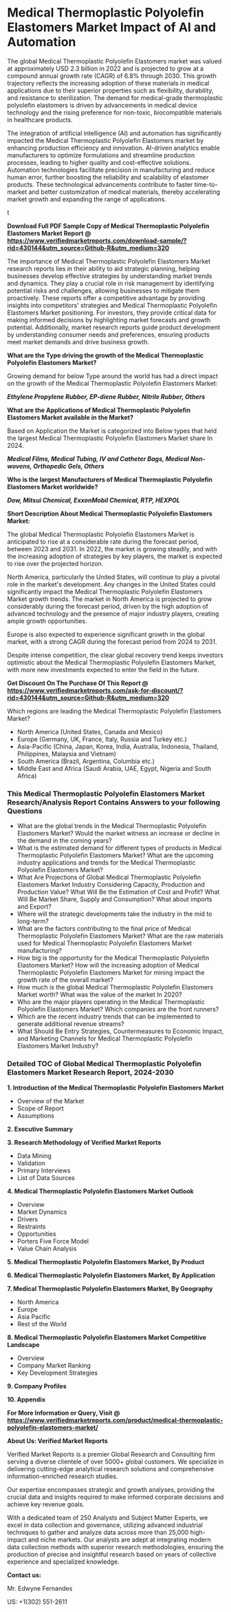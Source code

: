 <meta name="title" content="Global Medical Thermoplastic Polyolefin Elastomers Market Impact of AI and Automation"><meta name="description" content="The global Medical Thermoplastic Polyolefin Elastomers market was valued at approximately USD 2.3 billion in 2022 and is projected to grow at a compound annual growth "><meta name="title" content="Medical Thermoplastic Polyolefin Elastomers Market Size, Share, Scope, Trends, Growth, Opportunities, Analysis, Forecast"><h1>Medical Thermoplastic Polyolefin Elastomers Market Impact of AI and Automation</h1><p>The global Medical Thermoplastic Polyolefin Elastomers market was valued at approximately USD 2.3 billion in 2022 and is projected to grow at a compound annual growth rate (CAGR) of 6.8% through 2030. This growth trajectory reflects the increasing adoption of these materials in medical applications due to their superior properties such as flexibility, durability, and resistance to sterilization. The demand for medical-grade thermoplastic polyolefin elastomers is driven by advancements in medical device technology and the rising preference for non-toxic, biocompatible materials in healthcare products.</p><p>The integration of artificial intelligence (AI) and automation has significantly impacted the Medical Thermoplastic Polyolefin Elastomers market by enhancing production efficiency and innovation. AI-driven analytics enable manufacturers to optimize formulations and streamline production processes, leading to higher quality and cost-effective solutions. Automation technologies facilitate precision in manufacturing and reduce human error, further boosting the reliability and scalability of elastomer products. These technological advancements contribute to faster time-to-market and better customization of medical materials, thereby accelerating market growth and expanding the range of applications.</p>t</p><p id="" class=""><strong>Download Full PDF Sample Copy of Medical Thermoplastic Polyolefin Elastomers Market Report @ <a href="https://www.verifiedmarketreports.com/download-sample/?rid=430144&utm_source=Github-R&utm_medium=320" target="_blank">https://www.verifiedmarketreports.com/download-sample/?rid=430144&utm_source=Github-R&utm_medium=320</a></strong></p><p>The importance of&nbsp;Medical Thermoplastic Polyolefin Elastomers Market research reports lies in their ability to aid strategic planning, helping businesses develop effective strategies by understanding market trends and dynamics. They play a crucial role in risk management by identifying potential risks and challenges, allowing businesses to mitigate them proactively. These reports offer a competitive advantage by providing insights into competitors' strategies and Medical Thermoplastic Polyolefin Elastomers Market positioning. For investors, they provide critical data for making informed decisions by highlighting market forecasts and growth potential. Additionally, market research reports guide product development by understanding consumer needs and preferences, ensuring products meet market demands and drive business growth.</p><p><strong>What are the&nbsp;Type driving the growth of the Medical Thermoplastic Polyolefin Elastomers Market?</strong></p><p id="" class="">Growing demand for below Type around the world has had a direct impact on the growth of the Medical Thermoplastic Polyolefin Elastomers Market:</p><em><strong>Ethylene Propylene Rubber, EP-diene Rubber, Nitrile Rubber, Others</strong></em></p><strong>What are the&nbsp;Applications&nbsp;of Medical Thermoplastic Polyolefin Elastomers Market available in the Market?</strong></p><p id="" class="">Based on Application the Market is categorized into Below types that held the largest Medical Thermoplastic Polyolefin Elastomers Market share In 2024.</p><em><strong>Medical Films, Medical Tubing, IV and Catheter Bags, Medical Non-wovens, Orthopedic Gels, Others</strong></em></p><strong>Who is the largest Manufacturers of Medical Thermoplastic Polyolefin Elastomers Market worldwide?</strong></p><p><em><strong>Dow, Mitsui Chemical, ExxonMobil Chemical, RTP, HEXPOL</strong></em></p><p id="" class=""><strong>Short Description About Medical Thermoplastic Polyolefin Elastomers Market:</strong></p><p>The global Medical Thermoplastic Polyolefin Elastomers Market is anticipated to rise at a considerable rate during the forecast period, between 2023 and 2031. In 2022, the market is growing steadily, and with the increasing adoption of strategies by key players, the market is expected to rise over the projected horizon.</p><p>North America, particularly the United States, will continue to play a pivotal role in the market's development. Any changes in the United States could significantly impact the Medical Thermoplastic Polyolefin Elastomers Market growth trends. The market in North America is projected to grow considerably during the forecast period, driven by the high adoption of advanced technology and the presence of major industry players, creating ample growth opportunities.</p><p>Europe is also expected to experience significant growth in the global market, with a strong CAGR during the forecast period from 2024 to 2031.</p><p>Despite intense competition, the clear global recovery trend keeps investors optimistic about the Medical Thermoplastic Polyolefin Elastomers Market, with more new investments expected to enter the field in the future.</p><p id="" class=""><strong>Get Discount On The Purchase Of This Report @ <a href="https://www.verifiedmarketreports.com/ask-for-discount/?rid=430144&utm_source=Github-R&utm_medium=320" target="_blank">https://www.verifiedmarketreports.com/ask-for-discount/?rid=430144&utm_source=Github-R&utm_medium=320</a></strong></p>Which regions are leading the Medical Thermoplastic Polyolefin Elastomers Market?</p><ul><li>North America (United States, Canada and Mexico)</li><li>Europe (Germany, UK, France, Italy, Russia and Turkey etc.)</li><li>Asia-Pacific (China, Japan, Korea, India, Australia, Indonesia, Thailand, Philippines, Malaysia and Vietnam)</li><li>South America (Brazil, Argentina, Columbia etc.)</li><li>Middle East and Africa (Saudi Arabia, UAE, Egypt, Nigeria and South Africa)</li></ul><h3 id="" class="">This Medical Thermoplastic Polyolefin Elastomers Market Research/Analysis Report Contains Answers to your following Questions</h3><ul><li>What are the global trends in the Medical Thermoplastic Polyolefin Elastomers Market? Would the market witness an increase or decline in the demand in the coming years?</li><li>What is the estimated demand for different types of products in Medical Thermoplastic Polyolefin Elastomers Market? What are the upcoming industry applications and trends for the Medical Thermoplastic Polyolefin Elastomers Market?</li><li>What Are Projections of Global Medical Thermoplastic Polyolefin Elastomers Market Industry Considering Capacity, Production and Production Value? What Will Be the Estimation of Cost and Profit? What Will Be Market Share, Supply and Consumption? What about imports and Export?</li><li>Where will the strategic developments take the industry in the mid to long-term?</li><li>What are the factors contributing to the final price of Medical Thermoplastic Polyolefin Elastomers Market? What are the raw materials used for Medical Thermoplastic Polyolefin Elastomers Market manufacturing?</li><li>How big is the opportunity for the Medical Thermoplastic Polyolefin Elastomers Market? How will the increasing adoption of Medical Thermoplastic Polyolefin Elastomers Market for mining impact the growth rate of the overall market?</li><li>How much is the global Medical Thermoplastic Polyolefin Elastomers Market worth? What was the value of the market In 2020?</li><li>Who are the major players operating in the Medical Thermoplastic Polyolefin Elastomers Market? Which companies are the front runners?</li><li>Which are the recent industry trends that can be implemented to generate additional revenue streams?</li><li>What Should Be Entry Strategies, Countermeasures to Economic Impact, and Marketing Channels for Medical Thermoplastic Polyolefin Elastomers Market Industry?</li></ul><h3 id="" class="">Detailed TOC of Global Medical Thermoplastic Polyolefin Elastomers Market Research Report, 2024-2030</h3><p id="" class=""><strong>1. Introduction of the Medical Thermoplastic Polyolefin Elastomers Market</strong></p><ul><li>Overview of the Market</li><li>Scope of Report</li><li>Assumptions</li></ul><p id="" class=""><strong>2. Executive Summary</strong></p><p id="" class=""><strong>3. Research Methodology of Verified Market Reports</strong></p><ul><li>Data Mining</li><li>Validation</li><li>Primary Interviews</li><li>List of Data Sources</li></ul><p id="" class=""><strong>4. Medical Thermoplastic Polyolefin Elastomers Market Outlook</strong></p><ul><li>Overview</li><li>Market Dynamics</li><li>Drivers</li><li>Restraints</li><li>Opportunities</li><li>Porters Five Force Model</li><li>Value Chain Analysis</li></ul><p id="" class=""><strong>5. Medical Thermoplastic Polyolefin Elastomers Market, By Product</strong></p><p id="" class=""><strong>6. Medical Thermoplastic Polyolefin Elastomers Market, By Application</strong></p><p id="" class=""><strong>7. Medical Thermoplastic Polyolefin Elastomers Market, By Geography</strong></p><ul><li>North America</li><li>Europe</li><li>Asia Pacific</li><li>Rest of the World</li></ul><p id="" class=""><strong>8. Medical Thermoplastic Polyolefin Elastomers Market Competitive Landscape</strong></p><ul><li>Overview</li><li>Company Market Ranking</li><li>Key Development Strategies</li></ul><p id="" class=""><strong>9. Company Profiles</strong></p><p id="" class=""><strong>10. Appendix</strong></p><p id="" class=""><strong>For More Information or Query, Visit @ <a href="https://www.verifiedmarketreports.com/product/medical-thermoplastic-polyolefin-elastomers-market/" target="_blank">https://www.verifiedmarketreports.com/product/medical-thermoplastic-polyolefin-elastomers-market/</a></strong></p><p id="" class=""><strong>About Us: Verified Market Reports</strong></p><p id="" class="">Verified Market Reports is a premier Global Research and Consulting firm serving a diverse clientele of over 5000+ global customers. We specialize in delivering cutting-edge analytical research solutions and comprehensive information-enriched research studies.</p><p id="" class="">Our expertise encompasses strategic and growth analyses, providing the crucial data and insights required to make informed corporate decisions and achieve key revenue goals.</p><p id="" class="">With a dedicated team of 250 Analysts and Subject Matter Experts, we excel in data collection and governance, utilizing advanced industrial techniques to gather and analyze data across more than 25,000 high-impact and niche markets. Our analysts are adept at integrating modern data collection methods with superior research methodologies, ensuring the production of precise and insightful research based on years of collective experience and specialized knowledge.</p><p id="" class=""><strong>Contact us:</strong></p><p id="" class="">Mr. Edwyne Fernandes</p><p id="" class="">US: +1(302) 551-2611</p>